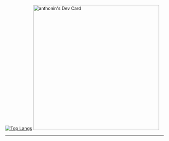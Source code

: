 [![Top Langs](https://github-readme-stats.vercel.app/api/top-langs/?username=st3rbenn)](https://www.youtube.com/watch?v=dQw4w9WgXcQ)
<a href="https://app.daily.dev/sterbenn">
  <img src="https://api.daily.dev/devcards/1a30aaa1e44f4c01859008c1293320d3.png?r=wbl" width="400" alt="anthonin's Dev Card"/>
</a>

<hr />



